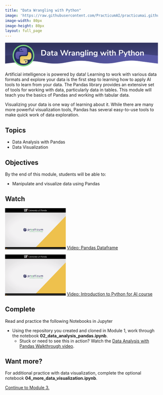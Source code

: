 ```yaml
---
title: "Data Wrangling with Python"
image: 'https://raw.githubusercontent.com/PracticumAI/practicumai.github.io/main/images/icons/practicumai_python.png'
image-width: 80px
image-height: 80px
layout: full_page
---
```


![Data wrangling with Python banner](/images/python_m2_data_wrangling_banner.png)

Artificial intelligence is powered by data! Learning to work with various data formats and explore your data is the first step to learning how to apply AI tools to learn from your data. The Pandas library provides an extensive set of tools for working with data, particularly data in tables. This module will teach you the basics of Pandas and working with tabular data. 

Visualizing your data is one way of learning about it. While there are many more powerful visualization tools, Pandas has several easy-to-use tools to make quick work of data exploration. 

## Topics

* Data Analysis with Pandas
* Data Visualization


## Objectives
By the end of this module, students will be able to:

* Manipulate and visualize data using Pandas

## Watch

[![Thumbnail screenshot of a Practicum AI video](/images/video_thumbnail.png)](https://mediasite.video.ufl.edu/Mediasite/Play/336653ae1e53404b953692e466b585c31d) [Video: Pandas Dataframe](https://mediasite.video.ufl.edu/Mediasite/Play/336653ae1e53404b953692e466b585c31d)

[![Thumbnail screenshot of a Practicum AI video](/images/video_thumbnail.png)](https://mediasite.video.ufl.edu/Mediasite/Play/cece03a33b1e47ed898588191195a7b81d) [Video: Introduction to Python for AI course](https://mediasite.video.ufl.edu/Mediasite/Play/cece03a33b1e47ed898588191195a7b81d)

## Complete

Read and practice the following Notebooks in Jupyter

* Using the repository you created and cloned in Module 1, work through the notebook **02_data_analysis_pandas.ipynb**.
   * Stuck or need to see this in action? Watch the [Data Analysis with Pandas Walkthrough video](https://mediasite.video.ufl.edu/Mediasite/Play/186d4b4f1add44a2b2a05052a73b872f1d).

## Want more?

For additional practice with data visualization, complete the optional notebook **04_more_data_visualization.ipynb**.


[Continue to Module 3.](/python_for_ai/03_tools_for_coding/)
